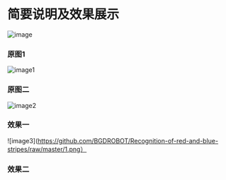 # 简要说明及效果展示
![image](https://github.com/BGDROBOT/Recognition-of-red-and-blue-stripes/raw/master/3.jpg)  
### 原图1
![image1](https://github.com/BGDROBOT/Recognition-of-red-and-blue-stripes/raw/master/4.jpg)
### 原图二
![image2](https://github.com/BGDROBOT/Recognition-of-red-and-blue-stripes/raw/master/2.png)
### 效果一
![image3](https://github.com/BGDROBOT/Recognition-of-red-and-blue-stripes/raw/master/1.png）
### 效果二
